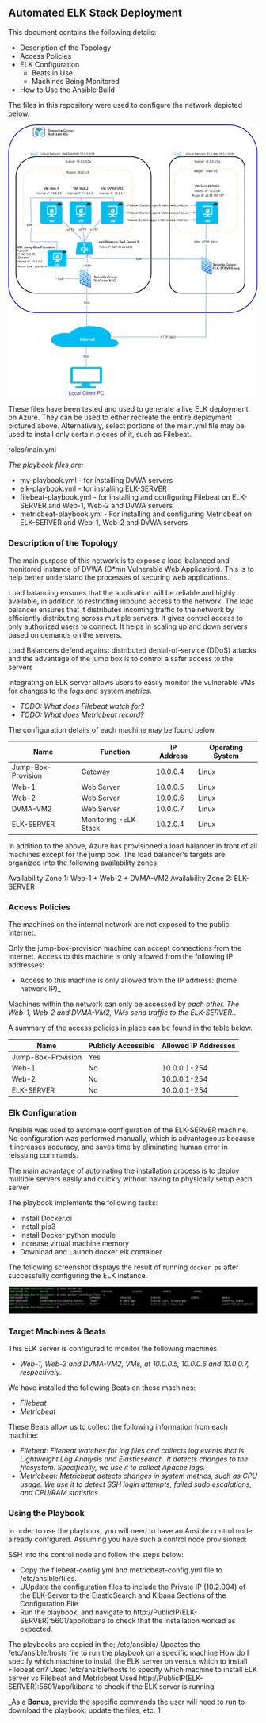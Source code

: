 ## Automated ELK Stack Deployment

This document contains the following details:
- Description of the Topology
- Access Policies
- ELK Configuration
  - Beats in Use
  - Machines Being Monitored
- How to Use the Ansible Build

The files in this repository were used to configure the network depicted below.

![TODO: Update the path with the name of your diagram](Diagram/Project%20Topology.png)

These files have been tested and used to generate a live ELK deployment on Azure. They can be used to either recreate the entire deployment pictured above. Alternatively, select portions of the main.yml file may be used to install only certain pieces of it, such as Filebeat.

roles/main.yml

  _The playbook files are:_
- my-playbook.yml - for installing DVWA servers
- elk-playbook.yml - for installing ELK-SERVER
- filebeat-playbook.yml - for installing and configuring Filebeat on ELK-SERVER and Web-1, Web-2 and DVWA servers
- metricbeat-playbook.yml - For installing and configuring Metricbeat on ELK-SERVER and Web-1, Web-2 and DVWA servers
### Description of the Topology

The main purpose of this network is to expose a load-balanced and monitored instance of DVWA (D*mn Vulnerable Web Application). This is to help better understand the processes of securing web applications.

Load balancing ensures that the application will be reliable and highly available, in addition to restricting inbound access to the network. The load balancer ensures that it distributes incoming traffic to the network by efficiently distributing across multiple servers. It gives control access to only authorized users to connect. It helps in scaling up and down servers based on demands on the servers.

Load Balancers defend against distributed denial-of-service (DDoS) attacks and the advantage of the jump box is to control a safer access to the servers 

Integrating an ELK server allows users to easily monitor the vulnerable VMs for changes to the _logs_ and system _metrics_.
- _TODO: What does Filebeat watch for?_
- _TODO: What does Metricbeat record?_

The configuration details of each machine may be found below.

| Name                | Function              | IP Address | Operating System |
|-------------------- |-----------------------|------------|------------------|
| Jump-Box-Provision  | Gateway               | 10.0.0.4   | Linux            |
| Web-1               | Web Server            | 10.0.0.5   | Linux            |
| Web-2               | Web Server            | 10.0.0.6   | Linux            |
| DVMA-VM2            | Web Server            | 10.0.0.7   | Linux            |
| ELK-SERVER          | Monitoring -ELK Stack | 10.2.0.4   | Linux            |

In addition to the above, Azure has provisioned a load balancer in front of all machines except for the jump box. The load balancer's targets are organized into the following availability zones:

Availability Zone 1: Web-1 + Web-2 + DVMA-VM2
Availability Zone 2: ELK-SERVER

### Access Policies

The machines on the internal network are not exposed to the public Internet. 

Only the jump-box-provision machine can accept connections from the Internet. Access to this machine is only allowed from the following IP addresses:
- Access to this machine is only allowed from the IP address: (home network IP)_

Machines within the network can only be accessed by _each other. The Web-1, Web-2 and DVMA-VM2, VMs send traffic to the ELK-SERVER._.

A summary of the access policies in place can be found in the table below.

| Name               | Publicly Accessible | Allowed IP Addresses |
|--------------------|---------------------|----------------------|
| Jump-Box-Provision | Yes                 | <homeIP Address>     |
| Web-1              | No                  | 10.0.0.1-254         |     
| Web-2              | No                  | 10.0.0.1-254         |
| ELK-SERVER         | No                  | 10.0.0.1-254         |

### Elk Configuration

Ansible was used to automate configuration of the ELK-SERVER machine. No configuration was performed manually, which is advantageous because it increases accuracy, and saves time by eliminating human error in reissuing commands.

The main advantage of automating the installation process is to deploy multiple servers easily and quickly without having to physically setup each server

The playbook implements the following tasks:
- Install Docker.oi
- Install pip3
- Install Docker python module
- Increase virtual machine memory
- Download and Launch docker elk container

The following screenshot displays the result of running `docker ps` after successfully configuring the ELK instance.

![TODO: Update the path with the name of your screenshot of docker ps output](Images/docker%20-ps.JPG)

### Target Machines & Beats
This ELK server is configured to monitor the following machines:
- _Web-1, Web-2 and DVMA-VM2, VMs, at 10.0.0.5, 10.0.0.6 and 10.0.0.7,  respectively._

We have installed the following Beats on these machines:
- _Filebeat_
- _Metricbeat_

These Beats allow us to collect the following information from each machine:
- _Filebeat: Filebeat watches for log files and collects log events that is Lightweight Log Analysis and Elasticsearch. It detects changes to the filesystem. Specifically, we use it to collect Apache logs._
- _Metricbeat: Metricbeat detects changes in system metrics, such as CPU usage. We use it to detect SSH login attempts, failed sudo escalations, and CPU/RAM statistics._

### Using the Playbook
In order to use the playbook, you will need to have an Ansible control node already configured. Assuming you have such a control node provisioned: 

SSH into the control node and follow the steps below:
- Copy the filebeat-config.yml and metricbeat-config.yml file to /etc/ansible/files.
- UUpdate the configuration files to include the Private IP (10.2.004) of the ELK-Server to the ElasticSearch and Kibana Sections of the Configuration File
- Run the playbook, and navigate to http://PublicIP(ELK-SERVER):5601/app/kibana to check that the installation worked as expected.

The playbooks are copied in the;  /etc/ansible/
Updates the /etc/ansible/hosts file to run the playbook on a specific machine
How do I specify which machine to install the ELK server on versus which to install Filebeat on?
Used /etc/ansible/hosts to specify which machine to install ELK server vs Filebeat and Metricbeat
Used http://PublicIP(ELK-SERVER):5601/app/kibana to check if the ELK server is running


_As a **Bonus**, provide the specific commands the user will need to run to download the playbook, update the files, etc._1

